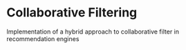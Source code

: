 # Collaborative Filtering
Implementation of a hybrid approach to collaborative filter in recommendation engines
